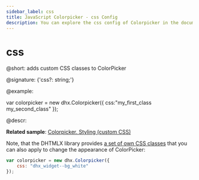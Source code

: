 ```yaml
---
sidebar_label: css
title: JavaScript Colorpicker - css Config 
description: You can explore the css config of Colorpicker in the documentation of the DHTMLX JavaScript UI library. Browse developer guides and API reference, try out code examples and live demos, and download a free 30-day evaluation version of DHTMLX Suite 7.
---
```


# css

@short: adds custom CSS classes to ColorPicker

@signature: {'css?: string;'}

@example:
<style>
    .my_first_class {
        /*some styles*/
    }
 
    .my_second_class {
        /*some styles*/
    }
</style>
 
var colorpicker = new dhx.Colorpicker({
    css:"my_first_class my_second_class"
});

@descr:

**Related sample**: [Colorpicker. Styling (custom CSS)](https://snippet.dhtmlx.com/mnwi3sp0)

Note, that the DHTMLX library provides [a set of own CSS classes](helpers/base_elements.md#list-of-css-classes-for-styling-a-widget) that you can also apply to change the appearance of ColorPicker:

~~~js
var colorpicker = new dhx.Colorpicker({
    css: "dhx_widget--bg_white"
});
~~~

[comment]: # (@related: colorpicker/how_to_start.md#initialize-colorpicker)
